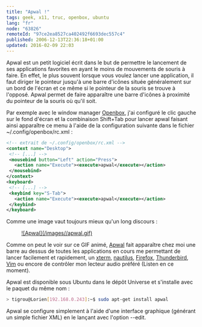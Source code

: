 ```yaml
---
title: "Apwal !"
tags: geek, x11, truc, openbox, ubuntu
lang: "fr"
node: "63826"
remoteId: "97ce2ea8527ca402492f6693dec557c4"
published: 2006-12-13T22:36:18+01:00
updated: 2016-02-09 22:03
---
```

 
Apwal est un petit logiciel écrit dans le but de permettre le lancement de ses
applications favorites en ayant le moins de mouvements de souris à faire. En
effet, le plus souvent lorsque vous voulez lancer une application, il faut
diriger le pointeur jusqu'à une barre d'icônes située généralement sur un bord
de l'écran et ce même si le pointeur de la souris se trouve à l'opposé. Apwal
permet de faire apparaître une barre d'icônes à proximité du pointeur de la
souris où qu'il soit.

 
Par exemple avec le window manager
[Openbox](http://pwet.fr/man/linux/commandes/openbox), j'ai configuré le clic
gauche sur le fond d'écran et la combinaison Shift+Tab pour lancer apwal faisant
ainsi apparaître ce menu à l'aide de la configuration suivante dans le fichier
~/.config/openbox/rc.xml :

 ``` xml
<!-- extrait de ~/.config/openbox/rc.xml -->
<context name="Desktop">
  <!-- [...] -->
  <mousebind button="Left" action="Press">
    <action name="Execute"><execute>apwal</execute></action>
  </mousebind>
</context>
<keyboard>
  <!-- [...] -->
  <keybind key="S-Tab">
    <action name="Execute"><execute>apwal</execute></action>
  </keybind>
</keyboard>
```

 
Comme une image vaut toujours mieux qu'un long discours :

 


<figure class="object-center"><a href="/images/apwal.gif">![Apwal](/images//apwal.gif)
</a></figure>

Comme on peut le voir sur ce GIF animé,
[Apwal](http://pwet.fr/man/linux/commandes/apwal) fait apparaître chez moi une
barre au dessus de toutes les applications en cours me permettant de lancer
facilement et rapidement, un [xterm](http://pwet.fr/man/linux/commandes/xterm),
[nautilus](http://pwet.fr/man/linux/commandes/nautilus),
[Firefox](http://pwet.fr/man/linux/commandes/firefox),
[Thunderbird](http://pwet.fr/man/linux/commandes/mozilla_thunderbird),
[Vim](http://pwet.fr/man/linux/commandes/vim) ou encore de contrôler mon lecteur
audio préféré (Listen en ce moment).

 
Apwal est disponible sous Ubuntu dans le dépôt Universe et s'installe avec le paquet du même nom :

 ``` bash
> tigrou@Lorien[192.168.0.243]:~$ sudo apt-get install apwal
```

 
Apwal se configure simplement à l'aide d'une interface graphique (générant un simple fichier XML) en le lançant avec l'option --edit.

